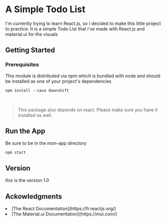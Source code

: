 <h1>A Simple Todo List  </h1>
I'm currently trying to learn React.js, so I decided to make this little project to practice.
It is a simple Todo List that i've made with React.js and material.ui for the visuals
<br>
<h2>Getting Started</h2>
<h3>Prerequisites</h3>
This module is distributed via npm which is bundled with node and should be installed as one of your project's dependencies

```
npm install --save downshift
```
</br>

>This package also depends on react. Please make sure you have it installed as well.
<h2> Run the App</h2>



Be sure to be in the mon-app directory
</br>

```
npm start
```

<h2>Version</h2>
this is the version 1.0
<h2>Ackowledgments</h2>

<li> [The React Documentation](https://fr.reactjs.org/) </li>

<li> [The Material.ui Documentation](https://mui.com/) </li>
